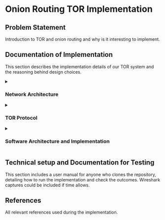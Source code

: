 # Onion Routing TOR Implementation

## Problem Statement
Introduction to TOR and onion routing and why is it interesting to implement.

## Documentation of Implementation

This section describes the implementation details of our TOR system and the reasoning behind design choices.



<details>
  <summary><h3>Network Architecture</h3></summary>

This section contains a visual network architecture diagram showing the roles in the system.

</details>

<details>
  <summary><h3>TOR Protocol</h3></summary>

Here we show the flow diagram of our custom message implementation, illustrating the messages exchanged between nodes.

</details>

<details>
  <summary><h3>Software Architecture and Implementation</h3></summary>

Explanation of the folder structure and the roles of each file. This section outlines which files handle the various functions of the designed roles.

Within the onionRouter.py file in the feat/onionRouter branch, we start the implementation by defining a method for the key exchange protocol. In order to employ the same concepts from the learning trajectory of the course, we decided to perform the key exchange via the Difie-Hellman protocol. The very first think we did was settle on a set of values for the large prime p and the generator g, to be used in the protocol. The values are p = 4751, g = 29. For convenience, let us take 2 arbitrary routers from our network and refer to them as Alice and Bob, as showcased in the lectures. The exchange scheme works as follows: Alice takes her private key a, computes g^a modulo p, and sends the corresponding result to Bob. Similarly, Bob takes his private key b, computes g^b modulo p, and sends the corresponding result to Bob.  Then, Alice raises the value she received from Bob to the value of a (her secret key) modulo p, and Bob raises the value he received from Alice to the value of b (his secret key) modulo p. In so doing, Alice and Bob have now established a shared secret key which is equal to g^(ab) mod p.

For encrypting and decrypting packets, we are making use of the Fernet encryption scheme, which provides both confidentiality and integrity by combining AES and HMAC. This is a sensible choice because fernet encryption is covered by the cryptography.fernet Python library. In our packet encryption method, we pass the packet to be encrypted as a parameter, as well as the address of the key which uniquely identifies the router with which we are communicating. We take the key from said address, and convert it to a string, then pad it with 0s to have 32 bytes in length, in order to be consistent with the Fernet prerequisites. Then, we encrypt the padded key in a base64 URL-safe encoding. Again, this is to comply with the default Fernet mechanism. After properly configuring the key as shown above, we write it in a separate file, which we named pass.key. Lastly, we read the key from the pass.key file with the help of a different method, named call_key(), which we define right after the encryption and decryption implementation, create a Fernet encryption object with the key as the parameter, and encrypt the desired message using the freshly created Fernet object. The decryption works analogously, with several minor tweaks.
</details>

## Technical setup and Documentation for Testing


This section includes a user manual for anyone who clones the repository, detailing how to run the implementation and check the outcomes. Wireshark captures could be included if time allows.

</details>

## References

All relevant references used during the implementation.




